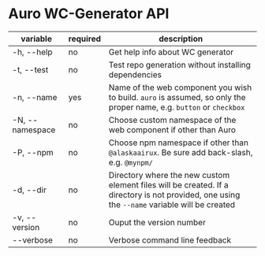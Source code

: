 # Auro WC-Generator API

| variable | required | description |
|----|----|----|
| -h, --help | no | Get help info about WC generator |
| -t, --test | no | Test repo generation without installing dependencies |
| -n, --name | yes | Name of the web component you wish to build. `auro` is assumed, so only the proper name, e.g. `button` or `checkbox` |
| -N, --namespace | no | Choose custom namespace of the web component if other than Auro |
| -P, --npm | no | Choose npm namespace if other than `@alaskaairux`. Be sure add back-slash, e.g. `@mynpm/` |
| -d, --dir | no | Directory where the new custom element files will be created. If a directory is not provided, one using the `--name` variable will be created |
| -v, --version | no | Ouput the version number |
| --verbose | no | Verbose command line feedback |
